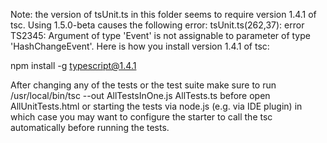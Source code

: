 Note: the version of tsUnit.ts in this folder seems to require version 1.4.1 of tsc. Using 1.5.0-beta causes the
following error: tsUnit.ts(262,37): error TS2345: Argument of type 'Event' is not assignable to parameter of type 'HashChangeEvent'.
Here is how you install version 1.4.1 of tsc:

  npm install -g typescript@1.4.1 

After changing any of the tests or the test suite make sure to run
    /usr/local/bin/tsc --out AllTestsInOne.js AllTests.ts
before
    open AllUnitTests.html
or starting the tests via node.js (e.g. via IDE plugin) in which case you
may want to configure the starter to call the tsc automatically before running
the tests.